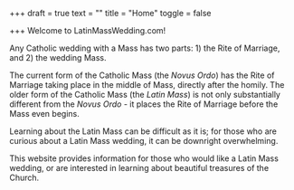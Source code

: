 +++
draft = true
text = ""
title = "Home"
toggle = false

+++
Welcome to LatinMassWedding.com!

Any Catholic wedding with a Mass has two parts: 1) the Rite of Marriage, and 2) the wedding Mass.

The current form of the Catholic Mass (the _Novus Ordo_) has the Rite of Marriage taking place in the middle of Mass, directly after the homily. The older form of the Catholic Mass (the _Latin Mass_) is not only substantially different from the _Novus Ordo_ - it places the Rite of Marriage before the Mass even begins.

Learning about the Latin Mass can be difficult as it is; for those who are curious about a Latin Mass wedding, it can be downright overwhelming.

This website provides information for those who would like a Latin Mass wedding, or are interested in learning about beautiful treasures of the Church.